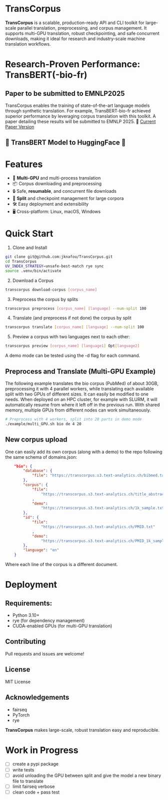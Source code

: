 # TransCorpus
**TransCorpus** is a scalable, production-ready API and CLI toolkit for large-scale parallel translation, preprocessing, and corpus management. It supports multi-GPU translation, robust checkpointing, and safe concurrent downloads, making it ideal for research and industry-scale machine translation workflows.

# Research-Proven Performance: TransBERT(-bio-fr)
## Paper to be submitted to EMNLP2025
TransCorpus enables the training of state-of-the-art language models through synthetic translation. For example, TransBERT-bio-fr achieved superior performance by leveraging corpus translation with this toolkit. A paper detailing these results will be submitted to EMNLP 2025. 📝 [Current Paper Version](https://transbert.s3.text-analytics.ch/TransBERT.pdf)

## 🤗 TransBERT Model to HuggingFace 🤗

# Features
- 🚀 **Multi-GPU** and multi-process translation
- 📦 Corpus downloading and preprocessing
- 🔒 Safe, **resumable**, and concurrent file downloads
- 🧩 **Split** and checkpoint management for large corpora
- 🛠️ Easy deployment and extensibility
- 🖥️ Cross-platform: Linux, macOS, Windows

# Quick Start
1. Clone and Install
```bash
git clone git@github.com:jknafou/TransCorpus.git
cd TransCorpus
UV_INDEX_STRATEGY=unsafe-best-match rye sync
source .venv/bin/activate
```
2. Download a Corpus

```bash
transcorpus download-corpus [corpus_name]
```
3. Preprocess the corpus by splits
```bash
transcorpus preprocess [corpus_name] [language] --num-split 100
```
4. Translate (and preprocess if not done) the corpus by split
```bash
transcorpus translate [corpus_name] [language] --num-split 100
```
5. Preview a corpus with two languages next to each other:
```bash
transcorpus preview [corpus_name] [language1] Opt[language2]
```
A demo mode can be tested using the -d flag for each command.

## Preprocess and Translate (Multi-GPU Example)
The following example translates the bio corpus (PubMed) of about 30GB, preprocessing it with 4 parallel workers, while translating each available split with two GPUs of different sizes. It can easily be modified to one needs. When deployed on an HPC cluster, for example with SLURM, it will automatically resume from where it left off in the previous run. With shared memory, multiple GPUs from different nodes can work simultaneously.
```bash
# Preprocess with 4 workers, split into 20 parts in demo mode
./example/multi_GPU.sh bio de 4 20

```

## New corpus upload
One can easily add its own corpus (along with a demo) to the repo following the same schema of domains.json:
```json
    "bio": {
        "database": {
            "file": "https://transcorpus.s3.text-analytics.ch/bibmed.tar.gz"
        },
        "corpus": {
            "file":
                "https://transcorpus.s3.text-analytics.ch/title_abstract_en.txt"
            ,
            "demo":
                "https://transcorpus.s3.text-analytics.ch/1k_sample.txt"
        },
        "id": {
            "file":
                "https://transcorpus.s3.text-analytics.ch/PMID.txt"
            ,
            "demo":
                "https://transcorpus.s3.text-analytics.ch/PMID_1k_sample.txt"
        },
        "language": "en"
    }
```
Where each line of the corpus is a different document.

# Deployment
## Requirements:

- Python 3.10+
- rye (for dependency management)
- CUDA-enabled GPUs (for multi-GPU translation)

## Contributing
Pull requests and issues are welcome!

## License
MIT License

## Acknowledgements
- fairseq
- PyTorch
- rye

**TransCorpus** makes large-scale, robust translation easy and reproducible. 


# Work in Progress
- [ ] create a pypi package
- [ ] write tests
- [ ] avoid unloading the GPU between split and give the model a new binary file to translate
- [ ] limit fairseq verbose
- [ ] clean code + pass test
